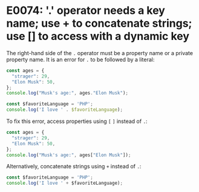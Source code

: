 # E0074: '.' operator needs a key name; use + to concatenate strings; use [] to access with a dynamic key

The right-hand side of the `.` operator must be a property name or a private
property name. It is an error for `.` to be followed by a literal:

```javascript
const ages = {
  "strager": 29,
  "Elon Musk": 50,
};
console.log("Musk's age:", ages."Elon Musk");

const $favoriteLanguage = 'PHP';
console.log('I love ' . $favoriteLanguage);
```

To fix this error, access properties using `[` `]` instead of `.`:

```javascript
const ages = {
  "strager": 29,
  "Elon Musk": 50,
};
console.log("Musk's age:", ages["Elon Musk"]);
```

Alternatively, concatenate strings using `+` instead of `.`:

```javascript
const $favoriteLanguage = 'PHP';
console.log('I love ' + $favoriteLanguage);
```
